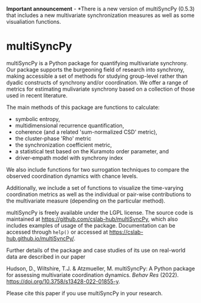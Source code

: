 **Important announcement** - *There is a new version of multiSyncPy (0.5.3) that includes a new multivariate synchronization measures as well as some visualiation functions.

# multiSyncPy

multiSyncPy is a Python package for quantifying multivariate synchrony. Our package supports the burgeoning field of research into synchrony, making accessible a set of methods for studying group-level rather than dyadic constructs of synchrony and/or coordination. We offer a range of metrics for estimating mulivariate synchrony based on a collection of those used in recent literature.

The main methods of this package are functions to calculate:

 * symbolic entropy, 
 * multidimensional recurrence quantification, 
 * coherence (and a related 'sum-normalized CSD' metric),
 * the cluster-phase 'Rho' metric
 * the synchronization coefficient metric,
 * a statistical test based on the Kuramoto order parameter, and
 * driver-empath model with synchrony index

We also include functions for two surrogation techniques to compare the observed coordination dynamics with chance levels.

Additionally, we include a set of functions to visualize the time-varying coordination metrics as well as the individual or pair-wise contributions to the multivariate measure (depending on the particular method).

multiSyncPy is freely available under the LGPL license. The source code is maintained at <https://github.com/cslab-hub/multiSyncPy>, which also includes examples of usage of the package. Documentation can be accessed through `help()` or accessed at <https://cslab-hub.github.io/multiSyncPy/>. 

Further details of the package and case studies of its use on real-world data are described in our paper 

Hudson, D., Wiltshire, T.J. & Atzmueller, M. multiSyncPy: A Python package for assessing multivariate coordination dynamics. *Behav Res* (2022). <https://doi.org/10.3758/s13428-022-01855-y>. 

Please cite this paper if you use multiSyncPy in your research.
